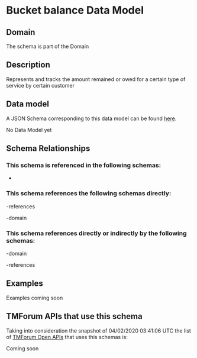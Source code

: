 # Bucket balance Data Model

## Domain

The  schema is part of the  Domain

## Description

Represents and tracks the amount remained or owed for a certain type of service by certain customer

## Data model

A JSON Schema corresponding to this data model can be found
[here](https://github.com/tmforum-rand/schemas/blob/candidates/Customer/BucketBalance.schema.json).

No Data Model yet

## Schema Relationships

### This schema is referenced in the following schemas:

-

### This schema references the following schemas directly:

-references

-domain

### This schema references directly or indirectly by the following schemas:

-domain

-references



## Examples

Examples coming soon

## TMForum APIs that use this schema

Taking into consideration the snapshot of 04/02/2020 03:41:06 UTC the list of [TMForum Open APIs](https://www.tmforum.org/open-apis/) that uses this schemas is:

Coming soon